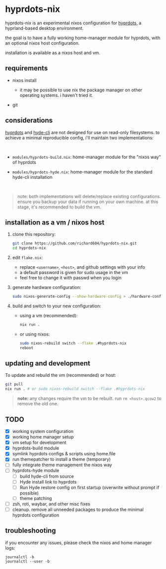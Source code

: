# hyprdots-nix

hyprdots-nix is an experimental nixos configuration for 
[hyprdots](https://github.com/prasanthrangan/hyprdots), a hyprland-based desktop environment.

the goal is to have a fully working home-manager module for hyprdots, with an optional nixos host configuration.

installation is available as a nixos host and vm.

## requirements

- nixos install
  - it may be possible to use nix the package manager on other operating systems. i haven't tried it.
  
- git

## considerations

[hyprdots](https://github.com/prasanthrangan/hyprdots) and [hyde-cli](https://github.com/kRHYME7/Hyde-cli) are not designed for use on read-only filesystems. to achieve a minimal reproducible config, i'll maintain two implementations:

<br>

- `modules/hyprdots-build.nix`: home-manager module for the "nixos way" of hyprdots

- `modules/hyprdots-hyde.nix`: home-manager module for the standard hyde-cli installation

<br>

> note: both implementations will delete/replace existing configurations. ensure you backup your data if running on your own machine. at this stage, it's recommended to build the vm.

## installation as a vm / nixos host

1. clone this repository:

   ```bash
   git clone https://github.com/richard604/hyprdots-nix.git
   cd hyprdots-nix
   ```

2. edit `flake.nix`:
   - replace `<username>`, `<host>`, and github settings with your info
   - a default password is given for sudo usage in the vm
   - feel free to change it with passwd when you login

3. generate hardware configuration:

   ```bash
   sudo nixos-generate-config --show-hardware-config > ./hardware-configuration.nix
   ```

4. build and switch to your new configuration:

   - using a vm (recommended):
     ```bash
     nix run .
     ```

   - or using nixos:
     ```bash
     sudo nixos-rebuild switch --flake .#hyprdots-nix
     reboot
     ```

## updating and development

To update and rebuild the vm (recommended) or host:

```bash
git pull
nix run . # or sudo nixos-rebuild switch --flake .#hyprdots-nix
```

> **note:** any changes require the vm to be rebuilt. run `rm <host>.qcow2` to remove the old one.


## TODO

- [x] working system configuration
- [x] working home manager setup
- [x] vm setup for development
- [x]  hyprdots-build module
  - [x] symlink hyprdots configs & scripts using home.file
  - [x] run themepatcher to install a theme (temporary)
  - [ ] fully integrate theme management the nixos way
- [ ] hyprdots-hyde module
  - [ ] build hyde-cli from source
  - [ ] Hyde install link to hyprdots
  - [ ] Run Hyde restore config on first startup (overwrite without prompt if possible)
  - [ ] theme patching 
- [ ] zsh, roti, waybar, and other misc fixes 
- [ ] cleanup. remove all unneeded packages to produce the minimal hyprdots configuration

## troubleshooting

if you encounter any issues, please check the nixos and home manager logs:

```
journalctl -b
journalctl --user -b
```
